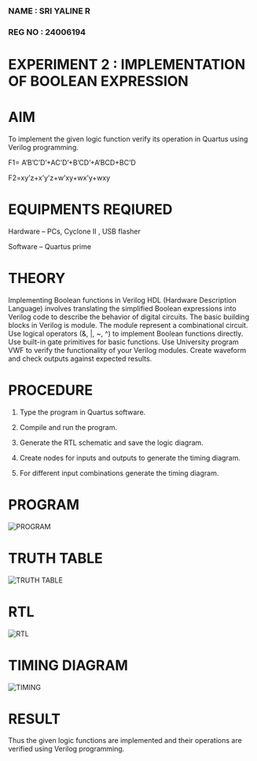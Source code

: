### NAME : SRI YALINE R
### REG NO : 24006194
# EXPERIMENT 2 : IMPLEMENTATION OF BOOLEAN EXPRESSION 

# AIM

To implement the given logic function verify its operation in Quartus using Verilog programming.

F1= A’B’C’D’+AC’D’+B’CD’+A’BCD+BC’D

F2=xy’z+x’y’z+w’xy+wx’y+wxy

# EQUIPMENTS REQIURED

Hardware – PCs, Cyclone II , USB flasher

Software – Quartus prime

# THEORY

Implementing Boolean functions in Verilog HDL (Hardware Description Language) involves translating the simplified Boolean expressions into Verilog code to describe the behavior of digital circuits. The basic building blocks in Verilog is module. The module represent a combinational circuit. Use logical operators (&, |, ~, ^) to implement Boolean functions directly. Use built-in gate primitives for basic functions. Use University program VWF to verify the functionality of your Verilog modules. Create waveform and check outputs against expected results.

# PROCEDURE

1.	Type the program in Quartus software.

2.	Compile and run the program.

3.	Generate the RTL schematic and save the logic diagram.

4.	Create nodes for inputs and outputs to generate the timing diagram.

5.	For different input combinations generate the timing diagram.


# PROGRAM
![PROGRAM](https://github.com/user-attachments/assets/8230fdf1-c55c-4dda-8662-e52fcd00fca9)


# TRUTH TABLE
![TRUTH TABLE](https://github.com/user-attachments/assets/eff2981c-faab-417e-954a-274223bb73f4)


# RTL
![RTL](https://github.com/user-attachments/assets/5bedd26c-f340-4ae5-a414-264fdb022051)


# TIMING DIAGRAM
![TIMING](https://github.com/user-attachments/assets/733e01a0-3600-477e-8fea-d13c130f8718)


# RESULT

Thus the given logic functions are implemented and their operations are verified using Verilog programming.

